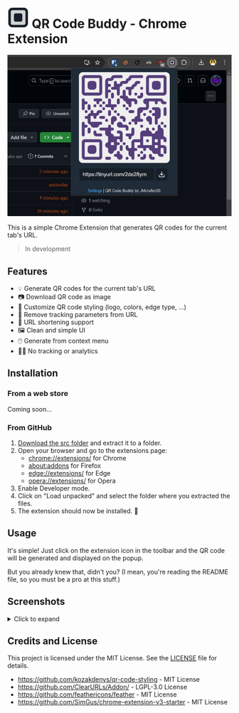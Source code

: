 
# ![Logo](./src/resources/logo/logo-48.png) QR Code Buddy - Chrome Extension

![Image2](./images/image2.jpg)

This is a simple Chrome Extension that generates QR codes for the current tab's URL.

> In development

<!-- Firefox: https://www.extensiontest.com/ -->

## Features

- 💡 Generate QR codes for the current tab's URL
- 📷 Download QR code as image
- 🎨 Customize QR code styling (logo, colors, edge type, ...)
- 🚫 Remove tracking parameters from URL
- 🔗 URL shortening support
- 🖼️ Clean and simple UI
- 🖱️ Generate from context menu
- 🙅‍♂️ No tracking or analytics

## Installation

### From a web store

Coming soon...

<!-- Prepare the extension for publishing and submit it to the web store:
[![Chrome Web Store](./images/badges/chrome.png)](https://chrome.google.com/webstore/)
[![Firefox Add-ons](./images/badges/firefox.png)](https://addons.mozilla.org/)
[![Edge Add-ons](./images/badges/edge.png)](https://microsoftedge.microsoft.com/addons/)
[![Opera Add-ons](./images/badges/opera.png)](https://addons.opera.com/) 
-->

### From GitHub

1. [Download the src folder](https://download-directory.github.io/?url=https%3A%2F%2Fgithub.com%2FJMcrafter26%2Fqr-code-buddy-extension%2Ftree%2Fmain%2Fsrc) and extract it to a folder.
2. Open your browser and go to the extensions page:
   - [chrome://extensions/](chrome://extensions/) for Chrome
   - [about:addons](about:addons) for Firefox
   - [edge://extensions/](edge://extensions/) for Edge
   - [opera://extensions/](opera://extensions/) for Opera
3. Enable Developer mode.
4. Click on "Load unpacked" and select the folder where you extracted the files.
5. The extension should now be installed. :tada:

## Usage

It's simple! Just click on the extension icon in the toolbar and the QR code will be generated and displayed on the popup.

But you already knew that, didn't you? (I mean, you're reading the README file, so you must be a pro at this stuff.)

## Screenshots

<details>
<summary>Click to expand</summary>

![Image1](./images/image1.jpg)
![Image4](./images/image4.jpg)
![Image5](./images/image5.jpg)
![Image3](./images/image3.jpg)

</details>

## Credits and License

This project is licensed under the MIT License. See the [LICENSE](LICENSE) file for details.

- <https://github.com/kozakdenys/qr-code-styling> - MIT License
- <https://github.com/ClearURLs/Addon/> - LGPL-3.0 License
- <https://github.com/feathericons/feather> - MIT License
- <https://github.com/SimGus/chrome-extension-v3-starter> - MIT License
